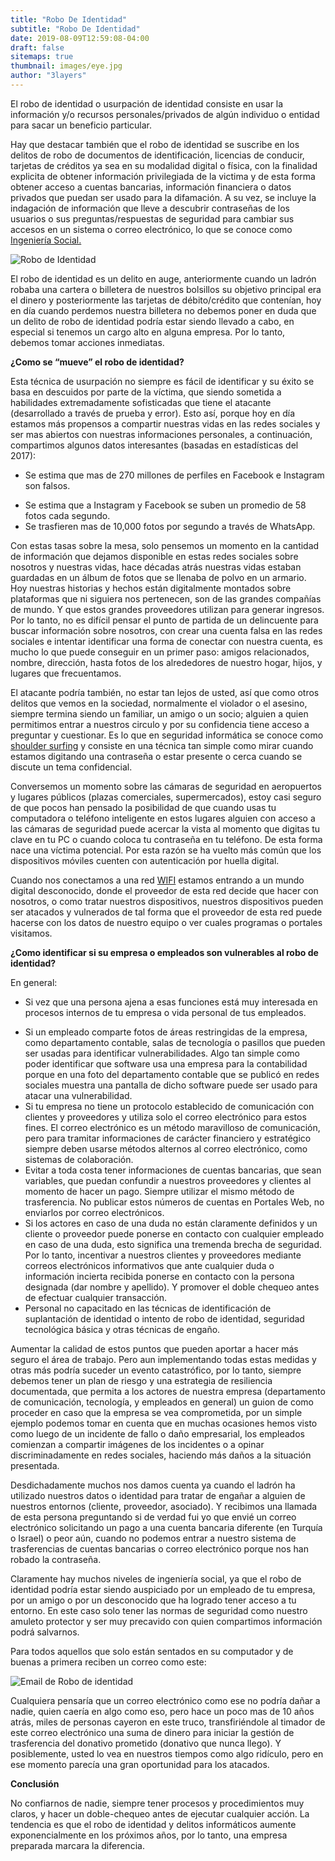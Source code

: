 ```yaml
---
title: "Robo De Identidad"
subtitle: "Robo De Identidad"
date: 2019-08-09T12:59:08-04:00
draft: false
sitemaps: true
thumbnail: images/eye.jpg
author: "3layers"
---
```


El robo de identidad o usurpación de identidad consiste en usar la información y/o recursos personales/privados de algún individuo o entidad para sacar un beneficio particular.

Hay que destacar también que el robo de identidad se suscribe en los delitos de robo de documentos de identificación, licencias de conducir, tarjetas de créditos ya sea en su modalidad digital o física, con la finalidad explicita de obtener información privilegiada de la victima y de esta forma obtener acceso a cuentas bancarias, información financiera o datos privados que puedan ser usado para la difamación. A su vez, se incluye la indagación de información que lleve a descubrir contraseñas de los usuarios o sus preguntas/respuestas de seguridad para cambiar sus accesos en un sistema o correo electrónico, lo que se conoce como [Ingeniería Social.](https://es.wikipedia.org/wiki/Ingenier%C3%ADa_social_(seguridad_inform%C3%A1tica))

![Robo de Identidad](/images/roboidentidad.jpg)

El robo de identidad es un delito en auge, anteriormente cuando un ladrón robaba una cartera o billetera de nuestros bolsillos su objetivo principal era el dinero y posteriormente las tarjetas de débito/crédito que contenían, hoy en día cuando perdemos nuestra billetera no debemos poner en duda que un delito de robo de identidad podría estar siendo llevado a cabo, en especial si tenemos un cargo alto en alguna empresa. Por lo tanto, debemos tomar acciones inmediatas.

**¿Como se “mueve” el robo de identidad?**

Esta técnica de usurpación no siempre es fácil de identificar y su éxito se basa en descuidos por parte de la víctima, que siendo sometida a habilidades extremadamente sofisticadas que tiene el atacante (desarrollado a través de prueba y error). Esto así, porque hoy en día estamos más propensos a compartir nuestras vidas en las redes sociales y ser mas abiertos con nuestras informaciones personales, a continuación, compartimos algunos datos interesantes (basadas en estadísticas del 2017): 

*	Se estima que mas de 270 millones de perfiles en Facebook e Instagram son falsos.
-	Se estima que a Instagram y Facebook se suben un promedio de 58 fotos cada segundo.
-	Se trasfieren mas de 10,000 fotos por segundo a través de WhatsApp.

Con estas tasas sobre la mesa, solo pensemos un momento en la cantidad de información que dejamos disponible en estas redes sociales sobre nosotros y nuestras vidas, hace décadas atrás nuestras vidas estaban guardadas en un álbum de fotos que se llenaba de polvo en un armario. Hoy nuestras historias y hechos están digitalmente montados sobre plataformas que ni siguiera nos pertenecen, son de las grandes compañías de mundo. Y que estos grandes proveedores utilizan para generar ingresos.
Por lo tanto, no es difícil pensar el punto de partida de un delincuente para buscar información sobre nosotros, con crear una cuenta falsa en las redes sociales e intentar identificar una forma de conectar con nuestra cuenta, es mucho lo que puede conseguir en un primer paso: amigos relacionados, nombre, dirección, hasta fotos de los alrededores de nuestro hogar, hijos, y lugares que frecuentamos.

El atacante podría también, no estar tan lejos de usted, así que como otros delitos que vemos en la sociedad, normalmente el violador o el asesino, siempre termina siendo un familiar, un amigo o un socio; alguien a quien permitimos entrar a nuestros circulo y por su confidencia tiene acceso a preguntar y cuestionar. Es lo que en seguridad informática se conoce como [shoulder surfing](https://es.wikipedia.org/wiki/Mirar_por_encima_del_hombro) y consiste en una técnica tan simple como mirar cuando estamos digitando una contraseña o estar presente o cerca cuando se discute un tema confidencial.

Conversemos un momento sobre las cámaras de seguridad en aeropuertos y lugares públicos (plazas comerciales, supermercados), estoy casi seguro de que pocos han pensado la posibilidad de que cuando usas tu computadora o teléfono inteligente en estos lugares alguien con acceso a las cámaras de seguridad puede acercar la vista al momento que digitas tu clave en tu PC o cuando coloca tu contraseña en tu teléfono. De esta forma nace una víctima potencial. Por esta razón se ha vuelto más común que los dispositivos móviles cuenten con autenticación por huella digital.

Cuando nos conectamos a una red [WIFI](https://es.wikipedia.org/wiki/Wifi) estamos entrando a un mundo digital desconocido, donde el proveedor de esta red decide que hacer con nosotros, o como tratar nuestros dispositivos, nuestros dispositivos pueden ser atacados y vulnerados de tal forma que el proveedor de esta red puede hacerse con los datos de nuestro equipo o ver cuales programas o portales visitamos.

**¿Como identificar si su empresa o empleados son vulnerables al robo de identidad?**

En general:

*	Si vez que una persona ajena a esas funciones está muy interesada en procesos internos de tu empresa o vida personal de tus empleados.
-	Si un empleado comparte fotos de áreas restringidas de la empresa, como departamento contable, salas de tecnología o pasillos que pueden ser usadas para identificar vulnerabilidades. Algo tan simple como poder identificar que software usa una empresa para la contabilidad porque en una foto del departamento contable que se publicó en redes sociales muestra una pantalla de dicho software puede ser usado para atacar una vulnerabilidad.
-	Si tu empresa no tiene un protocolo establecido de comunicación con clientes y proveedores y utiliza solo el correo electrónico para estos fines. El correo electrónico es un método maravilloso de comunicación, pero para tramitar informaciones de carácter financiero y estratégico siempre deben usarse métodos alternos al correo electrónico, como sistemas de colaboración.
-	Evitar a toda costa tener informaciones de cuentas bancarias, que sean variables, que puedan confundir a nuestros proveedores y clientes al momento de hacer un pago. Siempre utilizar el mismo método de trasferencia. No publicar estos números de cuentas en Portales Web, no enviarlos por correo electrónicos.
-	Si los actores en caso de una duda no están claramente definidos y un cliente o proveedor puede ponerse en contacto con cualquier empleado en caso de una duda, esto significa una tremenda brecha de seguridad. Por lo tanto, incentivar a nuestros clientes y proveedores mediante correos electrónicos informativos que ante cualquier duda o información incierta recibida ponerse en contacto con la persona designada (dar nombre y apellido). Y promover el doble chequeo antes de efectuar cualquier transacción.
-	Personal no capacitado en las técnicas de identificación de suplantación de identidad o intento de robo de identidad, seguridad tecnológica básica y otras técnicas de engaño.

Aumentar la calidad de estos puntos que pueden aportar a hacer más seguro el área de trabajo. Pero aun implementando todas estas medidas y otras más podría suceder un evento catastrófico, por lo tanto, siempre debemos tener un plan de riesgo y una estrategia de resiliencia documentada, que permita a los actores de nuestra empresa (departamento de comunicación, tecnología, y empleados en general) un guion de como proceder en caso que la empresa se vea comprometida, por un simple ejemplo podemos tomar en cuenta que en muchas ocasiones hemos visto como luego de un incidente de fallo o daño empresarial, los empleados comienzan a compartir imágenes de los incidentes o a opinar discriminadamente en redes sociales, haciendo más daños a la situación presentada.

Desdichadamente muchos nos damos cuenta ya cuando el ladrón ha utilizado nuestros datos o identidad para tratar de engañar a alguien de nuestros entornos (cliente, proveedor, asociado). Y recibimos una llamada de esta persona preguntando si de verdad fui yo que envié un correo electrónico solicitando un pago a una cuenta bancaria diferente (en Turquía o Israel) o peor aún, cuando no podemos entrar a nuestro sistema de trasferencias de cuentas bancarias o correo electrónico porque nos han robado la contraseña.

Claramente hay muchos niveles de ingeniería social, ya que el robo de identidad podría estar siendo auspiciado por un empleado de tu empresa, por un amigo o por un desconocido que ha logrado tener acceso a tu entorno. En este caso solo tener las normas de seguridad como nuestro amuleto protector y ser muy precavido con quien compartimos información podrá salvarnos.

Para todos aquellos que solo están sentados en su computador y de buenas a primera reciben un correo como este:

![Email de Robo de identidad](/images/emailrobodeidentidad.jpg)

Cualquiera pensaría que un correo electrónico como ese no podría dañar a nadie, quien caería en algo como eso, pero hace un poco mas de 10 años atrás, miles de personas cayeron en este truco, transfiriéndole al timador de este correo electrónico una suma de dinero para iniciar la gestión de trasferencia del donativo prometido (donativo que nunca llego). Y posiblemente, usted lo vea en nuestros tiempos como algo ridículo, pero en ese momento parecía una gran oportunidad para los atacados.

**Conclusión**

No confiarnos de nadie, siempre tener procesos y procedimientos muy claros, y hacer un doble-chequeo antes de ejecutar cualquier acción.
La tendencia es que el robo de identidad y delitos informáticos aumente exponencialmente en los próximos años, por lo tanto, una empresa preparada marcara la diferencia.
